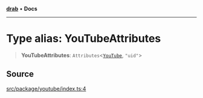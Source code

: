 [**drab**](/docs/README.md) • **Docs**

---

# Type alias: YouTubeAttributes

> **YouTubeAttributes**: `Attributes`\<[`YouTube`](/docs/classes/YouTube.md), `"uid"`\>

## Source

[src/package/youtube/index.ts:4](https://github.com/rossrobino/components/blob/48c98b10e173fadbab032543d3a85f26875ed206/src/package/youtube/index.ts#L4)
